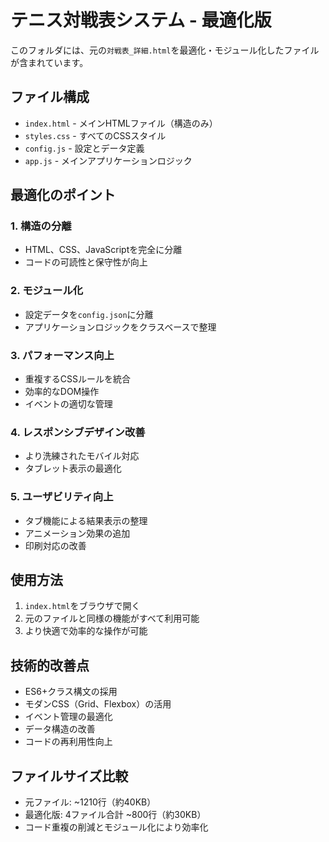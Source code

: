 # テニス対戦表システム - 最適化版

このフォルダには、元の`対戦表_詳細.html`を最適化・モジュール化したファイルが含まれています。

## ファイル構成

- `index.html` - メインHTMLファイル（構造のみ）
- `styles.css` - すべてのCSSスタイル
- `config.js` - 設定とデータ定義
- `app.js` - メインアプリケーションロジック

## 最適化のポイント

### 1. 構造の分離
- HTML、CSS、JavaScriptを完全に分離
- コードの可読性と保守性が向上

### 2. モジュール化
- 設定データを`config.json`に分離
- アプリケーションロジックをクラスベースで整理

### 3. パフォーマンス向上
- 重複するCSSルールを統合
- 効率的なDOM操作
- イベントの適切な管理

### 4. レスポンシブデザイン改善
- より洗練されたモバイル対応
- タブレット表示の最適化

### 5. ユーザビリティ向上
- タブ機能による結果表示の整理
- アニメーション効果の追加
- 印刷対応の改善

## 使用方法

1. `index.html`をブラウザで開く
2. 元のファイルと同様の機能がすべて利用可能
3. より快適で効率的な操作が可能

## 技術的改善点

- ES6+クラス構文の採用
- モダンCSS（Grid、Flexbox）の活用
- イベント管理の最適化
- データ構造の改善
- コードの再利用性向上

## ファイルサイズ比較

- 元ファイル: ~1210行（約40KB）
- 最適化版: 4ファイル合計 ~800行（約30KB）
- コード重複の削減とモジュール化により効率化
